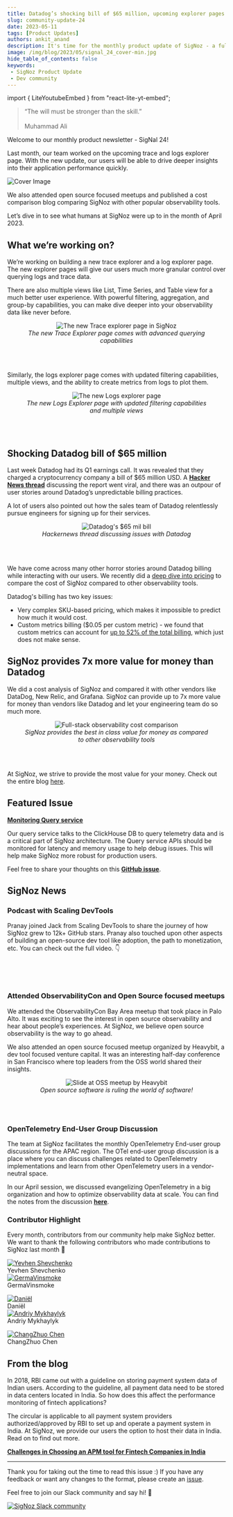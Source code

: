 ```yaml
---
title: Datadog’s shocking bill of $65 million, upcoming explorer pages & cost comparison - SigNal 24
slug: community-update-24
date: 2023-05-11
tags: [Product Updates]
authors: ankit_anand
description: It's time for the monthly product update of SigNoz - a full-stack open-source observability platform. Find out what we've been upto at SigNoz during April, 2024.
image: /img/blog/2023/05/signal_24_cover-min.jpg
hide_table_of_contents: false
keywords:
 - SigNoz Product Update
 - Dev community
---
```

import { LiteYoutubeEmbed } from "react-lite-yt-embed";

<head>
  <link rel="canonical" href="https://signoz.io/blog/community-update-24/"/>
</head>

> “The will must be stronger than the skill.” <br></br>
> Muhammad Ali

Welcome to our monthly product newsletter - SigNal 24!

Last month, our team worked on the upcoming trace and logs explorer page. With the new update, our users will be able to drive deeper insights into their application performance quickly.

<!--truncate-->

![Cover Image](/img/blog/2023/05/signal_24_cover.webp)

We also attended open source focused meetups and published a cost comparison blog comparing SigNoz with other popular observability tools.

Let’s dive in to see what humans at SigNoz were up to in the month of April 2023.

## What we’re working on?

We’re working on building a new trace explorer and a log explorer page. The new explorer pages will give our users much more granular control over querying logs and trace data.

There are also multiple views like List, Time Series, and Table view for a much better user experience. With powerful filtering, aggregation, and group-by capabilities, you can make dive deeper into your observability data like never before.

<figure data-zoomable align='center'>
    <img src="/img/blog/2023/05/trace_explorer_page.webp" alt="The new Trace explorer page in SigNoz"/>
    <figcaption><i>The new Trace Explorer page comes with advanced querying capabilities</i></figcaption>
</figure>

<br></br>

Similarly, the logs explorer page comes with updated filtering capabilities, multiple views, and the ability to create metrics from logs to plot them.

<figure data-zoomable align='center'>
    <img src="/img/blog/2023/05/logs_explorer_page.webp" alt="The new Logs explorer page"/>
    <figcaption><i>The new Logs Explorer page with updated filtering capabilities and multiple views</i></figcaption>
</figure>

<br></br>

## Shocking Datadog bill of $65 million

Last week Datadog had its Q1 earnings call. It was revealed that they charged a cryptocurrency company a bill of $65 million USD. A <a href = "https://news.ycombinator.com/item?id=35837330" rel="noopener noreferrer nofollow" target="_blank" ><b>Hacker News thread</b></a> discussing the report went viral, and there was an outpour of user stories around Datadog’s unpredictable billing practices. 

A lot of users also pointed out how the sales team of Datadog relentlessly pursue engineers for signing up for their services.

<figure data-zoomable align='center'>
    <img src="/img/blog/2023/05/dd_65_mill_bill.webp" alt="Datadog's $65 mil bill"/>
    <figcaption><i>Hackernews thread discussing issues with Datadog</i></figcaption>
</figure>

<br></br>

We have come across many other horror stories around Datadog billing while interacting with our users. We recently did a [deep dive into pricing](https://signoz.io/blog/pricing-comparison-signoz-vs-datadog-vs-newrelic-vs-grafana/) to compare the cost of SigNoz compared to other observability tools.

Datadog's billing has two key issues:

- Very complex SKU-based pricing, which makes it impossible to predict how much it would cost.
- Custom metrics billing ($0.05 per custom metric) - we found that custom metrics can account for [up to 52% of the total billing](https://signoz.io/blog/pricing-comparison-signoz-vs-datadog-vs-newrelic-vs-grafana/#no-limits-on-custom-metrics-with-signoz), which just does not make sense.

## SigNoz provides 7x more value for money than Datadog

We did a cost analysis of SigNoz and compared it with other vendors like DataDog, New Relic, and Grafana. SigNoz can provide up to 7x more value for money than vendors like Datadog and let your engineering team do so much more.

<figure data-zoomable align='center'>
    <img src="/img/blog/2023/05/full_stack_observability_cost_comparison.webp" alt="Full-stack observability cost comparison"/>
    <figcaption><i>SigNoz provides the best in class value for money as compared to other observability tools</i></figcaption>
</figure>

<br></br>

At SigNoz, we strive to provide the most value for your money. Check out the entire blog [here](https://signoz.io/blog/pricing-comparison-signoz-vs-datadog-vs-newrelic-vs-grafana/).

## Featured Issue

<a href = "https://github.com/SigNoz/signoz/issues/2600" rel="noopener noreferrer nofollow" target="_blank" ><b>Monitoring Query service</b></a>

Our query service talks to the ClickHouse DB to query telemetry data and is a critical part of SigNoz architecture. The Query service APIs should be monitored for latency and memory usage to help debug issues. This will help make SigNoz more robust for production users.

Feel free to share your thoughts on this <a href = "https://github.com/SigNoz/signoz/issues/2600" rel="noopener noreferrer nofollow" target="_blank" ><b>GitHub issue</b></a>.
## SigNoz News

### Podcast with Scaling DevTools

Pranay joined Jack from Scaling DevTools to share the journey of how SigNoz grew to 12k+ GitHub stars. Pranay also touched upon other aspects of building an open-source dev tool like adoption, the path to monetization, etc. You can check out the full video. 👇

<p>&nbsp;</p>

<LiteYoutubeEmbed id="pOhyOrtqUp0" mute={false} />

<p>&nbsp;</p>

### Attended ObservabilityCon and Open Source focused meetups

We attended the ObservabilityCon Bay Area meetup that took place in Palo Alto. It was exciting to see the interest in open source observability and hear about people’s experiences. At SigNoz, we believe open source observability is the way to go ahead.

We also attended an open source focused meetup organized by Heavybit, a dev tool focused venture capital. It was an interesting half-day conference in San Francisco where top leaders from the OSS world shared their insights.

<figure data-zoomable align='center'>
    <img src="/img/blog/2023/05/oss_meetup_heavybit.webp" alt="Slide at OSS meetup by Heavybit"/>
    <figcaption><i>Open source software is ruling the world of software!</i></figcaption>
</figure>

<br></br>

### OpenTelemetry End-User Group Discussion

The team at SigNoz facilitates the monthly OpenTelemetry End-user group discussions for the APAC region. The OTel end-user group discussion is a place where you can discuss challenges related to OpenTelemetry implementations and learn from other OpenTelemetry users in a vendor-neutral space.

In our April session, we discussed evangelizing OpenTelemetry in a big organization and how to optimize observability data at scale. You can find the notes from the discussion <a href = "https://docs.google.com/document/d/1eDYC97LfvE428cpIf3A_hSGirdNzglPurlxgKCmw8o4/" rel="noopener noreferrer nofollow" target="_blank" ><b>here</b></a>.

### Contributor Highlight

Every month, contributors from our community help make SigNoz better. We want to thank the following contributors who made contributions to SigNoz last month 🤗

<div class="row">
    <div class="col col--6">
      <div class="avatar">
      <a
         class="avatar__photo-link avatar__photo avatar__photo--lg"
         href="https://github.com/yeshev"
      >
         <img
            alt="Yevhen Shevchenko"
            src="https://avatars.githubusercontent.com/u/90138953?v=4"
         />
      </a>
      <div class="avatar__intro">
         <div class="avatar__name">Yevhen Shevchenko</div>
         <small class="avatar__subtitle">
         </small>
      </div>
      </div>
   </div>
    <div class="col col--6">
      <div class="avatar">
      <a
         class="avatar__photo-link avatar__photo avatar__photo--lg"
         href="https://github.com/GermaVinsmoke"
      >
         <img
            alt="GermaVinsmoke"
            src="https://avatars.githubusercontent.com/u/32815509?v=4"
         />
      </a>
      <div class="avatar__intro">
         <div class="avatar__name">GermaVinsmoke</div>
         <small class="avatar__subtitle">
         </small>
      </div>
      </div>
   </div>
</div>

<p></p>

<div class="row">
    <div class="col col--6">
      <div class="avatar">
      <a
         class="avatar__photo-link avatar__photo avatar__photo--lg"
         href="https://github.com/daniel-t4e"
      >
         <img
            alt="Daniël"
            src="https://avatars.githubusercontent.com/u/130993189?v=4"
         />
      </a>
      <div class="avatar__intro">
         <div class="avatar__name">Daniël</div>
         <small class="avatar__subtitle">
         </small>
      </div>
      </div>
   </div>
    <div class="col col--6">
      <div class="avatar">
      <a
         class="avatar__photo-link avatar__photo avatar__photo--lg"
         href="https://github.com/erplsf"
      >
         <img
            alt="Andriy Mykhaylyk"
            src="https://avatars.githubusercontent.com/u/4072364?v=4"
         />
      </a>
      <div class="avatar__intro">
         <div class="avatar__name">Andriy Mykhaylyk</div>
         <small class="avatar__subtitle">
         </small>
      </div>
      </div>
   </div>
</div>

<p></p>

<div class="row">
    <div class="col col--6">
      <div class="avatar">
      <a
         class="avatar__photo-link avatar__photo avatar__photo--lg"
         href="https://github.com/czchen"
      >
         <img
            alt="ChangZhuo Chen"
            src="https://avatars.githubusercontent.com/u/98758?v=4"
         />
      </a>
      <div class="avatar__intro">
         <div class="avatar__name">ChangZhuo Chen</div>
         <small class="avatar__subtitle">
         </small>
      </div>
      </div>
   </div>
</div>



## From the blog

In 2018, RBI came out with a guideline on storing payment system data of Indian users. According to the guideline, all payment data need to be stored in data centers located in India. So how does this affect the performance monitoring of fintech applications?

The circular is applicable to all payment system providers authorized/approved by RBI to set up and operate a payment system in India. At SigNoz, we provide our users the option to host their data in India. Read on to find out more.

**[Challenges in Choosing an APM tool for Fintech Companies in India](https://signoz.io/blog/challenges-in-choosing-a-monitoring-tool-for-fintech-companies-in-india/)**

---

Thank you for taking out the time to read this issue :) If you have any feedback or want any changes to the format, please create an <a href = "https://github.com/SigNoz/signoz/issues" rel="noopener noreferrer nofollow" target="_blank" >issue</a>.

Feel free to join our Slack community and say hi! 👋

[![SigNoz Slack community](/img/blog/common/join_slack_cta.png)](https://signoz.io/slack)